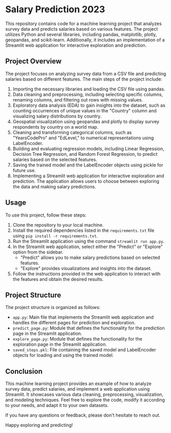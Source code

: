 # Salary Prediction 2023

This repository contains code for a machine learning project that analyzes survey data and predicts salaries based on various features. The project utilizes Python and several libraries, including pandas, matplotlib, plotly, geopandas, and scikit-learn. Additionally, it includes an implementation of a Streamlit web application for interactive exploration and prediction.

## Project Overview

The project focuses on analyzing survey data from a CSV file and predicting salaries based on different features. The main steps of the project include:

1. Importing the necessary libraries and loading the CSV file using pandas.
2. Data cleaning and preprocessing, including selecting specific columns, renaming columns, and filtering out rows with missing values.
3. Exploratory data analysis (EDA) to gain insights into the dataset, such as counting occurrences of unique values in the "Country" column and visualizing salary distributions by country.
4. Geospatial visualization using geopandas and plotly to display survey respondents by country on a world map.
5. Cleaning and transforming categorical columns, such as "YearsCodePro" and "EdLevel," to numerical representations using LabelEncoder.
6. Building and evaluating regression models, including Linear Regression, Decision Tree Regression, and Random Forest Regression, to predict salaries based on the selected features.
7. Saving the trained model and the LabelEncoder objects using pickle for future use.
8. Implementing a Streamlit web application for interactive exploration and prediction. The application allows users to choose between exploring the data and making salary predictions.

## Usage

To use this project, follow these steps:

1. Clone the repository to your local machine.
2. Install the required dependencies listed in the `requirements.txt` file using `pip install -r requirements.txt`.
3. Run the Streamlit application using the command `streamlit run app.py`.
4. In the Streamlit web application, select either the "Predict" or "Explore" option from the sidebar.
   - "Predict" allows you to make salary predictions based on selected features.
   - "Explore" provides visualizations and insights into the dataset.
5. Follow the instructions provided in the web application to interact with the features and obtain the desired results.

## Project Structure

The project structure is organized as follows:

- `app.py`: Main file that implements the Streamlit web application and handles the different pages for prediction and exploration.
- `predict_page.py`: Module that defines the functionality for the prediction page in the Streamlit application.
- `explore_page.py`: Module that defines the functionality for the exploration page in the Streamlit application.
- `saved_steps.pkl`: File containing the saved model and LabelEncoder objects for loading and using the trained model.

## Conclusion

This machine learning project provides an example of how to analyze survey data, predict salaries, and implement a web application using Streamlit. It showcases various data cleaning, preprocessing, visualization, and modeling techniques. Feel free to explore the code, modify it according to your needs, and adapt it to your own datasets.

If you have any questions or feedback, please don't hesitate to reach out.

Happy exploring and predicting!
